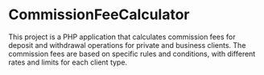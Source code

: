 # CommissionFeeCalculator
This project is a PHP application that calculates commission fees for deposit and withdrawal operations for private and business clients. The commission fees are based on specific rules and conditions, with different rates and limits for each client type.
